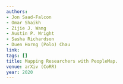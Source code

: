 ```yaml
---
authors:
- Jon Saad-Falcon
- Omar Shaikh
- Zijie J. Wang
- Austin P. Wright
- Sasha Richardson
- Duen Horng (Polo) Chau
link:
tags: []
title: Mapping Researchers with PeopleMap.
venue: arXiv (CoRR)
year: 2020
---
```


